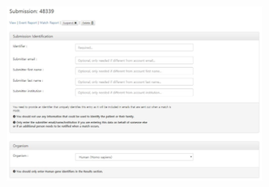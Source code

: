 

![submission1](https://raw.githubusercontent.com/sugminyang/dsnetwork/master/RareDiseaseDB/img/submission/01.JPG)

